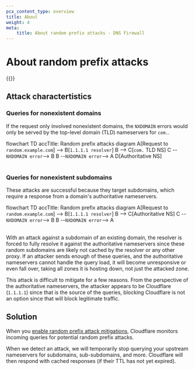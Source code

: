 ```yaml
---
pcx_content_type: overview
title: About
weight: 4
meta:
    title: About random prefix attacks - DNS Firewall
---
```


# About random prefix attacks

{{<render file="_random-prefix-attack-definition.md">}}
<br/>

## Attack charactertistics

### Queries for nonexistent domains

If the request only involved nonexistent domains, the `NXDOMAIN` errors would only be served by the top-level domain (TLD) nameservers for `com.`.

<div class="mermaid">
    flowchart TD
      accTitle: Random prefix attacks diagram
      A[Request to <code>random.example.com</code>] --> B[<code>1.1.1.1 resolver</code>]
      B --> C[<code>com.</code> TLD NS]
      C --<code>NXDOMAIN error</code>--> B
      B --<code>NXDOMAIN error</code>--> A
      D[Authoritative NS]
</div>
<br/>

### Queries for nonexistent subdomains

These attacks are successful because they target subdomains, which require a response from a domain's authoritative nameservers. 

<div class="mermaid">
    flowchart TD
      accTitle: Random prefix attacks diagram
      A[Request to <code>random.example.com</code>] --> B[<code>1.1.1.1 resolver</code>]
      B --> C[Authoritative NS]
      C --<code>NXDOMAIN error</code>--> B
      B --<code>NXDOMAIN error</code>--> A
</div>
<br/>

With an attack against a subdomain of an existing domain, the resolver is forced to fully resolve it against the authoritative nameservers since these random subdomains are likely not cached by the resolver or any other proxy. If an attacker sends enough of these queries, and the authoritative nameservers cannot handle the query load, it will become unresponsive or even fall over, taking all zones it is hosting down, not just the attacked zone.

This attack is difficult to mitigate for a few reasons. From the perspective of the authoritative nameservers, the attacker appears to be Cloudflare (`1.1.1.1`) since that is the source of the queries, blocking Cloudflare is not an option since that will block legitimate traffic.

## Solution

When you [enable random prefix attack mitigations](/dns/dns-firewall/random-prefix-attacks/setup/), Cloudflare monitors incoming queries for potential random prefix attacks.

When we detect an attack, we will temporarily stop querying your upstream nameservers for subdomains, sub-subdomains, and more. Cloudflare will then respond with cached responses (if their TTL has not yet expired).